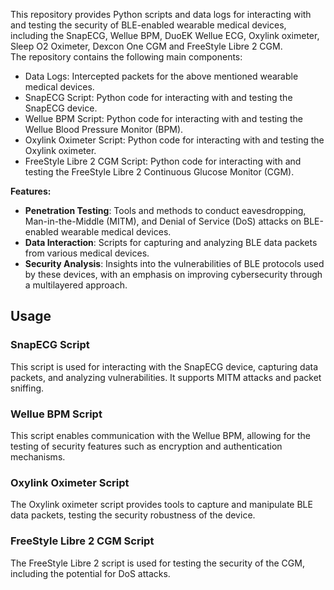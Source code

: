 This repository provides Python scripts and data logs for interacting with and testing the security of BLE-enabled wearable medical devices, including the SnapECG, Wellue BPM, DuoEK Wellue ECG, Oxylink oximeter, Sleep O2 Oximeter, Dexcon One CGM and FreeStyle Libre 2 CGM.  
The repository contains the following main components:

- Data Logs: Intercepted packets for the above mentioned wearable medical devices.
- SnapECG Script: Python code for interacting with and testing the SnapECG device.
- Wellue BPM Script: Python code for interacting with and testing the Wellue Blood Pressure Monitor (BPM).
- Oxylink Oximeter Script: Python code for interacting with and testing the Oxylink oximeter.
- FreeStyle Libre 2 CGM Script: Python code for interacting with and testing the FreeStyle Libre 2 Continuous Glucose Monitor (CGM).

**Features:**

- **Penetration Testing**: Tools and methods to conduct eavesdropping, Man-in-the-Middle (MITM), and Denial of Service (DoS) attacks on BLE-enabled wearable medical devices.
- **Data Interaction**: Scripts for capturing and analyzing BLE data packets from various medical devices.
- **Security Analysis**: Insights into the vulnerabilities of BLE protocols used by these devices, with an emphasis on improving cybersecurity through a multilayered approach.


## Usage

### SnapECG Script
This script is used for interacting with the SnapECG device, capturing data packets, and analyzing vulnerabilities. It supports MITM attacks and packet sniffing.

### Wellue BPM Script
This script enables communication with the Wellue BPM, allowing for the testing of security features such as encryption and authentication mechanisms.

### Oxylink Oximeter Script
The Oxylink oximeter script provides tools to capture and manipulate BLE data packets, testing the security robustness of the device.

### FreeStyle Libre 2 CGM Script
The FreeStyle Libre 2 script is used for testing the security of the CGM, including the potential for DoS attacks.



